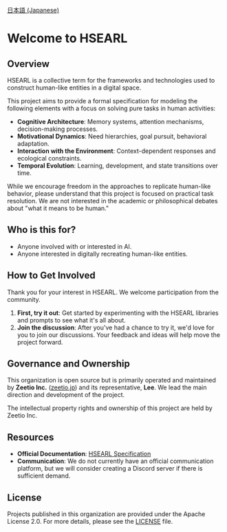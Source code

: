 [日本語 (Japanese)](./README_ja.md)

# Welcome to HSEARL

## Overview

HSEARL is a collective term for the frameworks and technologies used to construct human-like entities in a digital space.

This project aims to provide a formal specification for modeling the following elements with a focus on solving pure tasks in human activities:

-   **Cognitive Architecture**: Memory systems, attention mechanisms, decision-making processes.
-   **Motivational Dynamics**: Need hierarchies, goal pursuit, behavioral adaptation.
-   **Interaction with the Environment**: Context-dependent responses and ecological constraints.
-   **Temporal Evolution**: Learning, development, and state transitions over time.

While we encourage freedom in the approaches to replicate human-like behavior, please understand that this project is focused on practical task resolution. We are not interested in the academic or philosophical debates about "what it means to be human."

## Who is this for?

-   Anyone involved with or interested in AI.
-   Anyone interested in digitally recreating human-like entities.

## How to Get Involved

Thank you for your interest in HSEARL. We welcome participation from the community.

1.  **First, try it out**: Get started by experimenting with the HSEARL libraries and prompts to see what it's all about.
2.  **Join the discussion**: After you've had a chance to try it, we'd love for you to join our discussions. Your feedback and ideas will help move the project forward.

## Governance and Ownership

This organization is open source but is primarily operated and maintained by **Zeetio Inc.** ([zeetio.jp](https://zeetio.jp)) and its representative, **Lee**. We lead the main direction and development of the project.

The intellectual property rights and ownership of this project are held by Zeetio Inc.

## Resources

-   **Official Documentation**: [HSEARL Specification](https://github.com/HSEARL/hsearl-spec)
-   **Communication**: We do not currently have an official communication platform, but we will consider creating a Discord server if there is sufficient demand.

## License

Projects published in this organization are provided under the Apache License 2.0. For more details, please see the [LICENSE](LICENSE) file.
